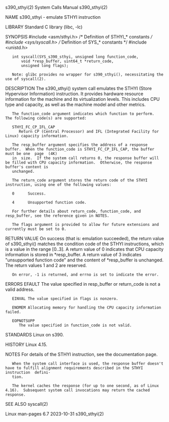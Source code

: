 s390_sthyi(2)							      System Calls Manual							 s390_sthyi(2)

NAME
       s390_sthyi - emulate STHYI instruction

LIBRARY
       Standard C library (libc, -lc)

SYNOPSIS
       #include <asm/sthyi.h>	     /* Definition of STHYI_* constants */
       #include <sys/syscall.h>	     /* Definition of SYS_* constants */
       #include <unistd.h>

       int syscall(SYS_s390_sthyi, unsigned long function_code,
		   void *resp_buffer, uint64_t *return_code,
		   unsigned long flags);

       Note: glibc provides no wrapper for s390_sthyi(), necessitating the use of syscall(2).

DESCRIPTION
       The  s390_sthyi() system call emulates the STHYI (Store Hypervisor Information) instruction.  It provides hardware resource information for the machine
       and its virtualization levels.  This includes CPU type and capacity, as well as the machine model and other metrics.

       The function_code argument indicates which function to perform.	The following code(s) are supported:

       STHYI_FC_CP_IFL_CAP
	      Return CP (Central Processor) and IFL (Integrated Facility for Linux) capacity information.

       The resp_buffer argument specifies the address of a response buffer.  When the function_code is STHYI_FC_CP_IFL_CAP, the buffer must be one  page  (4K)
       in  size.  If the system call returns 0, the response buffer will be filled with CPU capacity information.  Otherwise, the response buffer's content is
       unchanged.

       The return_code argument stores the return code of the STHYI instruction, using one of the following values:

       0      Success.

       4      Unsupported function code.

       For further details about return_code, function_code, and resp_buffer, see the reference given in NOTES.

       The flags argument is provided to allow for future extensions and currently must be set to 0.

RETURN VALUE
       On success (that is: emulation succeeded), the return value of s390_sthyi() matches the condition code of the STHYI instructions, which is a  value  in
       the  range  [0..3].  A return value of 0 indicates that CPU capacity information is stored in *resp_buffer.  A return value of 3 indicates "unsupported
       function code" and the content of *resp_buffer is unchanged.  The return values 1 and 2 are reserved.

       On error, -1 is returned, and errno is set to indicate the error.

ERRORS
       EFAULT The value specified in resp_buffer or return_code is not a valid address.

       EINVAL The value specified in flags is nonzero.

       ENOMEM Allocating memory for handling the CPU capacity information failed.

       EOPNOTSUPP
	      The value specified in function_code is not valid.

STANDARDS
       Linux on s390.

HISTORY
       Linux 4.15.

NOTES
       For details of the STHYI instruction, see the documentation page.

       When the system call interface is used, the response buffer doesn't have to fulfill alignment requirements described in the STHYI  instruction  defini‐
       tion.

       The kernel caches the response (for up to one second, as of Linux 4.16).	 Subsequent system call invocations may return the cached response.

SEE ALSO
       syscall(2)

Linux man-pages 6.7							  2023-10-31								 s390_sthyi(2)

